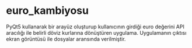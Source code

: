 # euro_kambiyosu
PyQt5 kullanarak bir arayüz oluşturup kullanıcının girdiği euro değerini API aracılığı ile belirli döviz kurlarına dönüştüren uygulama.
Uygulamanın çıktısı ekran görüntüsü ile dosyalar aransında verilmiştir.
